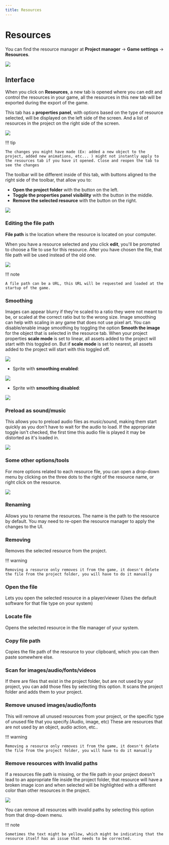 ```yaml
---
title: Resources
---
```

# Resources


You can find the resource manager at **Project manager** → **Game settings** → **Resources**.

![](/gdevelop5/interface/project-manager/resources/pasted/20230309-205340.png)

## Interface

When you click on **Resources**, a new tab is opened where you can edit and control the resources in your game, all the resources in this new tab will be exported during the export of the game.

This tab has a **properties panel**, with options based on the type of resource selected, will be displayed on the left side of the screen. And a list of resources in the project on the right side of the screen.

![](/gdevelop5/interface/project-manager/resources/pasted/20230309-205841.png)

!!! tip

    The changes you might have made (Ex: added a new object to the project, added new animations, etc... ) might not instantly apply to the resources tab if you have it opened. Close and reopen the tab to see the changes

The toolbar will be different inside of this tab, with buttons aligned to the right side of the toolbar, that allow you to:

* **Open the project folder** with the button on the left.
* **Toggle the properties panel visibility** with the button in the middle.
* **Remove the selected resource** with the button on the right.

![](/gdevelop5/interface/project-manager/resources/pasted/20230309-210717.png)

### Editing the file path

**File path** is the location where the resource is located on your computer.

When you have a resource selected and you click **edit**, you'll be prompted to choose a file to use for this resource. After you have chosen the file, that file path will be used instead of the old one.

![](/gdevelop5/interface/project-manager/resources/pasted/20230309-212114.png)

!!! note

    A file path can be a URL, this URL will be requested and loaded at the startup of the game.

### Smoothing

Images can appear blurry if they're scaled to a ratio they were not meant to be, or scaled at the correct ratio but to the wrong size. Image smoothing can help with scaling in any game that does not use pixel art. You can disable/enable image smoothing by toggling the option **Smooth the image** for the object that is selected in the resource tab. When your project properties **scale mode** is set to linear, all assets added to the project will start with this toggled on. But if **scale mode** is set to nearest, all assets added to the project will start with this toggled off.

![](/gdevelop5/interface/project-manager/resources/pasted/20230310-180753.png)

- Sprite with **smoothing enabled**:

![](/gdevelop5/interface/project-manager/resources/pasted/20230310-181104.png)

- Sprite with **smoothing disabled**:

![](/gdevelop5/interface/project-manager/resources/pasted/20230310-181038.png)


### Preload as sound/music

This allows you to preload audio files as music/sound, making them start quickly as you don't have to wait for the audio to load. If the appropriate toggle isn't checked, the first time this audio file is played it may be distorted as it's loaded in.

![](/gdevelop5/interface/project-manager/resources/pasted/20230310-181721.png)

### Some other options/tools

For more options related to each resource file, you can open a drop-down menu by clicking on the three dots to the right of the resource name, or right click on the resource.

![](/gdevelop5/interface/project-manager/resources/pasted/20230310-182803.png)

### Renaming

Allows you to rename the resources. The name is the path to the resource by default. You may need to re-open the resource manager to apply the changes to the UI.

### Removing

Removes the selected resource from the project.

!!! warning

    Removing a resource only removes it from the game, it doesn't delete the file from the project folder, you will have to do it manually


### Open the file

Lets you open the selected resource in a player/viewer (Uses the default software for that file type on your system)

### Locate file

Opens the selected resource in the file manager of your system.

### Copy file path

Copies the file path of the resource to your clipboard, which you can then paste somewhere else.

### Scan for images/audio/fonts/videos

If there are files that exist in the project folder, but are not used by your project, you can add those files by selecting this option. It scans the project folder and adds them to your project.

### Remove unused images/audio/fonts

This will remove all unused resources from your project, or the specific type of unused file that you specify.(Audio, image, etc) These are resources that are not used by an object, audio action, etc..

!!! warning

    Removing a resource only removes it from the game, it doesn't delete the file from the project folder, you will have to do it manually

### Remove resources with Invalid paths

If a resources file path is missing, or the file path in your project doesn't lead to an appropriate file inside the project folder, that resource will have a broken image icon and when selected will be highlighted with a different color than other resources in the project.

![](/gdevelop5/interface/project-manager/resources/pasted/20230310-184125.png)

You can remove all resources with invalid paths by selecting this option from that drop-down menu.

!!! note

    Sometimes the text might be yellow, which might be indicating that the resource itself has an issue that needs to be corrected.
